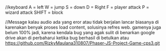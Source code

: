 //keyboard
A = left
W = jump
S = down
D = Right
F = player attack
P = wizard attack
SHIFT = block

//Message
kalau audio ada yang eror atau tidak berjalan lancar biasanya di karenakan benyak proses load content,
solusinya refres web.
gamenya juga belum 100% jadi, karena kendala bug yang agak sulit di benarkan
google drive akan di perbaharui ketika bug berhasil di betulkan 
atau
https://github.com/RizkyMaulana310807/Phaser-JS-Project-Game-cps3.git